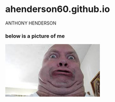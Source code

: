# ahenderson60.github.io
ANTHONY HENDERSON
### below is a picture of me 
![picture of me](william.jpg)
